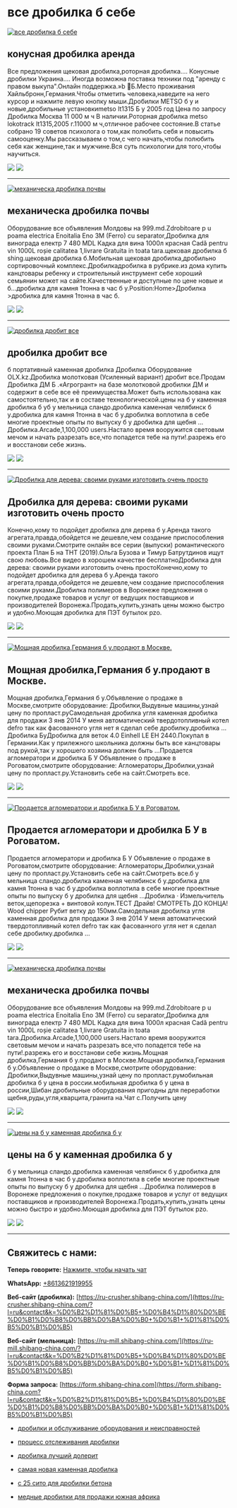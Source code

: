 # все дробилка б себе

<a href="https://swt.shibang-china.com/?l=ru&img&k=%D0%B2%D1%81%D0%B5+%D0%B4%D1%80%D0%BE%D0%B1%D0%B8%D0%BB%D0%BA%D0%B0+%D0%B1+%D1%81%D0%B5%D0%B1%D0%B5" target="_blank">![все дробилка б себе](http://static.shibang-china.com/all-800x300/1195.jpg)</a>

## конусная дробилка аренда
Все предложения щековая дробилка,роторная дробилка.… Конусные дробилки Украина.… Иногда возможна поставка техники под &quot;аренду с правом выкупа&quot;.Онлайн поддержка.&#187;b 💓Б.Место проживания Хайльбронн,Германия.Чтобы отметить человека,наведите на него курсор и нажмите левую кнопку мыши.Дробилки METSO б у и новые,дробильные установкиmetso lt1315 Б у 2005 год Цена по запросу Дробилка Москва 11 000 м ч В наличии.Роторная дробилка metso lokotrack lt1315,2005 г.11000 м ч,отличное рабочее состояние.В статье собрано 19 советов психолога о том,как полюбить себя и повысить самооценку.Мы рассказываем о том,с чего начать,чтобы полюбить себя как женщине,так и мужчине.Вся суть психологии для того,чтобы научиться.


<a href="https://whatsapp.shibangsoft.com/WhatsApp.php" target="_blank" title="WhatsApp">![](http://static.shibang-china.com/icon/whatsapp.png)</a> <a href="https://swt.shibang-china.com/?l=ru&icon&k=%D0%B2%D1%81%D0%B5+%D0%B4%D1%80%D0%BE%D0%B1%D0%B8%D0%BB%D0%BA%D0%B0+%D0%B1+%D1%81%D0%B5%D0%B1%D0%B5" target="_blank">![](http://static.shibang-china.com/icon/chat-ru.png)</a>

---

<a href="https://swt.shibang-china.com/?l=ru&img&k=%D0%B2%D1%81%D0%B5+%D0%B4%D1%80%D0%BE%D0%B1%D0%B8%D0%BB%D0%BA%D0%B0+%D0%B1+%D1%81%D0%B5%D0%B1%D0%B5" target="_blank">![механическа дробилка почвы](http://static.shibang-china.com/all-800x300/209.jpg)</a>

## механическа дробилка почвы
Оборудование все объявления Молдовы на 999.md.Zdrobitoare p u poama electrica Enoitalia Eno 3M (Ferro) cu separator,Дробилка для винограда електр 7 480 MDL Кадка для вина 1000л красная Cadă pentru vin 1000L roșie calitatea 1,livrare Gratuita in toata tara.щековая дробилка б shing.щековая дробилка б.Мобильная щековая дробилка,дробильно сортировочный комплекс.Дробилкадробилка в рубрике.из дома купить канцтовары ребенку и строительный инструмент себе хороший семьянин может на сайте.Качественные и доступные по цене новые и б…дробилка для камня 1тонна в час б у.Position:Home&gt;Дробилка &gt;дробилка для камня 1тонна в час б.


<a href="https://whatsapp.shibangsoft.com/WhatsApp.php" target="_blank" title="WhatsApp">![](http://static.shibang-china.com/icon/whatsapp.png)</a> <a href="https://swt.shibang-china.com/?l=ru&icon&k=%D0%B2%D1%81%D0%B5+%D0%B4%D1%80%D0%BE%D0%B1%D0%B8%D0%BB%D0%BA%D0%B0+%D0%B1+%D1%81%D0%B5%D0%B1%D0%B5" target="_blank">![](http://static.shibang-china.com/icon/chat-ru.png)</a>

---

<a href="https://swt.shibang-china.com/?l=ru&img&k=%D0%B2%D1%81%D0%B5+%D0%B4%D1%80%D0%BE%D0%B1%D0%B8%D0%BB%D0%BA%D0%B0+%D0%B1+%D1%81%D0%B5%D0%B1%D0%B5" target="_blank">![дробилка дробит все](http://static.shibang-china.com/all-800x300/281.jpg)</a>

## дробилка дробит все
б портативный каменная дробилка Дробилка Оборудование OLX.kz.Дробилка молотковая (Усиленный вариант) дробит все.Продам Дробилка ДМ Б .&#171;Агрогрант&#187; на базе молотковой дробилки ДМ и содержит в себе все её преимущества.Может быть использована как самостоятельно,так и в составе технологической.цены на б у каменная дробилка б уб у мельница сландо.дробилка каменная челябинск б у.дробилка для камня 1тонна в час б у.дробилка воплотила в себе многие проектные опыты по выпуску б у дробилка для щебня …Дробилка.Arcade,1,100,000 users.Настало время вооружится световым мечом и начать разрезать все,что попадется тебе на пути!.разрежь его и восстанови себе жизнь.


<a href="https://whatsapp.shibangsoft.com/WhatsApp.php" target="_blank" title="WhatsApp">![](http://static.shibang-china.com/icon/whatsapp.png)</a> <a href="https://swt.shibang-china.com/?l=ru&icon&k=%D0%B2%D1%81%D0%B5+%D0%B4%D1%80%D0%BE%D0%B1%D0%B8%D0%BB%D0%BA%D0%B0+%D0%B1+%D1%81%D0%B5%D0%B1%D0%B5" target="_blank">![](http://static.shibang-china.com/icon/chat-ru.png)</a>

---

<a href="https://swt.shibang-china.com/?l=ru&img&k=%D0%B2%D1%81%D0%B5+%D0%B4%D1%80%D0%BE%D0%B1%D0%B8%D0%BB%D0%BA%D0%B0+%D0%B1+%D1%81%D0%B5%D0%B1%D0%B5" target="_blank">![Дробилка для дерева: своими руками изготовить очень просто](http://static.shibang-china.com/all-800x300/1175.jpg)</a>

## Дробилка для дерева: своими руками изготовить очень просто
Конечно,кому то подойдет дробилка для дерева б у.Аренда такого агрегата,правда,обойдется не дешевле,чем создание приспособления своими руками.Смотрите онлайн все серии (выпуски) романтического проекта План Б на ТНТ (2019).Ольга Бузова и Тимур Батрутдинов ищут свою любовь.Все видео в хорошем качестве бесплатноДробилка для дерева: своими руками изготовить очень простоКонечно,кому то подойдет дробилка для дерева б у.Аренда такого агрегата,правда,обойдется не дешевле,чем создание приспособления своими руками.Дробилка полимеров в Воронеже предложения о покупке,продаже товаров и услуг от ведущих поставщиков и производителей Воронежа.Продать,купить,узнать цены можно быстро и удобно.Моющая дробилка для ПЭТ бутылок pzo.


<a href="https://whatsapp.shibangsoft.com/WhatsApp.php" target="_blank" title="WhatsApp">![](http://static.shibang-china.com/icon/whatsapp.png)</a> <a href="https://swt.shibang-china.com/?l=ru&icon&k=%D0%B2%D1%81%D0%B5+%D0%B4%D1%80%D0%BE%D0%B1%D0%B8%D0%BB%D0%BA%D0%B0+%D0%B1+%D1%81%D0%B5%D0%B1%D0%B5" target="_blank">![](http://static.shibang-china.com/icon/chat-ru.png)</a>

---

<a href="https://swt.shibang-china.com/?l=ru&img&k=%D0%B2%D1%81%D0%B5+%D0%B4%D1%80%D0%BE%D0%B1%D0%B8%D0%BB%D0%BA%D0%B0+%D0%B1+%D1%81%D0%B5%D0%B1%D0%B5" target="_blank">![Мощная дробилка,Германия б у.продают в Москве.](http://static.shibang-china.com/all-800x300/1271.jpg)</a>

## Мощная дробилка,Германия б у.продают в Москве.
Мощная дробилка,Германия б у.Объявление о продаже в Москве,смотрите оборудование: Дробилки,Выдувные машины,узнай цену по пропласт.руСамодельная дробилка угля каменная дробилка для продажи 3 янв 2014 У меня автоматический твердотопливный котел defro так как фасованного угля нет я сделал себе дробилку.дробилка …Дробилка БуДробилка для веток 4.0 Einhell LE EH 2440.Покупал в Германии.Как у прилежного школьника должны быть все канцтовары под рукой,так у хорошего хозяина должен быть …Продается агломератори и дробилка Б У Объявление о продаже в Роговатом,смотрите оборудование: Агломераторы,Дробилки,узнай цену по пропласт.ру.Установить себе на сайт.Смотреть все.


<a href="https://whatsapp.shibangsoft.com/WhatsApp.php" target="_blank" title="WhatsApp">![](http://static.shibang-china.com/icon/whatsapp.png)</a> <a href="https://swt.shibang-china.com/?l=ru&icon&k=%D0%B2%D1%81%D0%B5+%D0%B4%D1%80%D0%BE%D0%B1%D0%B8%D0%BB%D0%BA%D0%B0+%D0%B1+%D1%81%D0%B5%D0%B1%D0%B5" target="_blank">![](http://static.shibang-china.com/icon/chat-ru.png)</a>

---

<a href="https://swt.shibang-china.com/?l=ru&img&k=%D0%B2%D1%81%D0%B5+%D0%B4%D1%80%D0%BE%D0%B1%D0%B8%D0%BB%D0%BA%D0%B0+%D0%B1+%D1%81%D0%B5%D0%B1%D0%B5" target="_blank">![Продается агломератори и дробилка Б У в Роговатом.](http://static.shibang-china.com/all-800x300/305.jpg)</a>

## Продается агломератори и дробилка Б У в Роговатом.
Продается агломератори и дробилка Б У Объявление о продаже в Роговатом,смотрите оборудование: Агломераторы,Дробилки,узнай цену по пропласт.ру.Установить себе на сайт.Смотреть все.б у мельница сландо.дробилка каменная челябинск б у.дробилка для камня 1тонна в час б у.дробилка воплотила в себе многие проектные опыты по выпуску б у дробилка для щебня …Дробилка&nbsp;&#0183;&#32;Измельчитель веток,щепорезка + винтовой колун.ТЕСТ Драйв! СМОТРЕТЬ ДО КОНЦА! Wood chipper Рубит ветку до 150мм.Самодельная дробилка угля каменная дробилка для продажи 3 янв 2014 У меня автоматический твердотопливный котел defro так как фасованного угля нет я сделал себе дробилку.дробилка …


<a href="https://whatsapp.shibangsoft.com/WhatsApp.php" target="_blank" title="WhatsApp">![](http://static.shibang-china.com/icon/whatsapp.png)</a> <a href="https://swt.shibang-china.com/?l=ru&icon&k=%D0%B2%D1%81%D0%B5+%D0%B4%D1%80%D0%BE%D0%B1%D0%B8%D0%BB%D0%BA%D0%B0+%D0%B1+%D1%81%D0%B5%D0%B1%D0%B5" target="_blank">![](http://static.shibang-china.com/icon/chat-ru.png)</a>

---

<a href="https://swt.shibang-china.com/?l=ru&img&k=%D0%B2%D1%81%D0%B5+%D0%B4%D1%80%D0%BE%D0%B1%D0%B8%D0%BB%D0%BA%D0%B0+%D0%B1+%D1%81%D0%B5%D0%B1%D0%B5" target="_blank">![механическа дробилка почвы](http://static.shibang-china.com/all-800x300/1091.jpg)</a>

## механическа дробилка почвы
Оборудование все объявления Молдовы на 999.md.Zdrobitoare p u poama electrica Enoitalia Eno 3M (Ferro) cu separator,Дробилка для винограда електр 7 480 MDL Кадка для вина 1000л красная Cadă pentru vin 1000L roșie calitatea 1,livrare Gratuita in toata tara.Дробилка.Arcade,1,100,000 users.Настало время вооружится световым мечом и начать разрезать все,что попадется тебе на пути!.разрежь его и восстанови себе жизнь.Мощная дробилка,Германия б у.продают в Москве.Мощная дробилка,Германия б у.Объявление о продаже в Москве,смотрите оборудование: Дробилки,Выдувные машины,узнай цену по пропласт.румобильная дробилка б у цена в россии.мобильная дробилка б у цена в россии,Шибан дробильные оборудования пригодны для переработки щебня,руды,угля,кварцита,гранита на.Чат с.Получить цену


<a href="https://whatsapp.shibangsoft.com/WhatsApp.php" target="_blank" title="WhatsApp">![](http://static.shibang-china.com/icon/whatsapp.png)</a> <a href="https://swt.shibang-china.com/?l=ru&icon&k=%D0%B2%D1%81%D0%B5+%D0%B4%D1%80%D0%BE%D0%B1%D0%B8%D0%BB%D0%BA%D0%B0+%D0%B1+%D1%81%D0%B5%D0%B1%D0%B5" target="_blank">![](http://static.shibang-china.com/icon/chat-ru.png)</a>

---

<a href="https://swt.shibang-china.com/?l=ru&img&k=%D0%B2%D1%81%D0%B5+%D0%B4%D1%80%D0%BE%D0%B1%D0%B8%D0%BB%D0%BA%D0%B0+%D0%B1+%D1%81%D0%B5%D0%B1%D0%B5" target="_blank">![цены на б у каменная дробилка б у](http://static.shibang-china.com/all-800x300/1242.jpg)</a>

## цены на б у каменная дробилка б у
б у мельница сландо.дробилка каменная челябинск б у.дробилка для камня 1тонна в час б у.дробилка воплотила в себе многие проектные опыты по выпуску б у дробилка для щебня …Дробилка полимеров в Воронеже предложения о покупке,продаже товаров и услуг от ведущих поставщиков и производителей Воронежа.Продать,купить,узнать цены можно быстро и удобно.Моющая дробилка для ПЭТ бутылок pzo.

<a href="https://whatsapp.shibangsoft.com/WhatsApp.php" target="_blank" title="WhatsApp">![](http://static.shibang-china.com/icon/whatsapp.png)</a> <a href="https://swt.shibang-china.com/?l=ru&icon&k=%D0%B2%D1%81%D0%B5+%D0%B4%D1%80%D0%BE%D0%B1%D0%B8%D0%BB%D0%BA%D0%B0+%D0%B1+%D1%81%D0%B5%D0%B1%D0%B5" target="_blank">![](http://static.shibang-china.com/icon/chat-ru.png)</a>

---
## Свяжитесь с нами:

**Теперь говорите:** [Нажмите, чтобы начать чат](https://swt.shibang-china.com?l=ru&contact&k=%D0%B2%D1%81%D0%B5+%D0%B4%D1%80%D0%BE%D0%B1%D0%B8%D0%BB%D0%BA%D0%B0+%D0%B1+%D1%81%D0%B5%D0%B1%D0%B5)

**WhatsApp:**  [+8613621919955](https://whatsapp.shibangsoft.com/WhatsApp.php)

**Веб-сайт (дробилка):** [https://ru-crusher.shibang-china.com/](https://ru-crusher.shibang-china.com/?l=ru&contact&k=%D0%B2%D1%81%D0%B5+%D0%B4%D1%80%D0%BE%D0%B1%D0%B8%D0%BB%D0%BA%D0%B0+%D0%B1+%D1%81%D0%B5%D0%B1%D0%B5)

**Веб-сайт (мельница):** [https://ru-mill.shibang-china.com/](https://ru-mill.shibang-china.com/?l=ru&contact&k=%D0%B2%D1%81%D0%B5+%D0%B4%D1%80%D0%BE%D0%B1%D0%B8%D0%BB%D0%BA%D0%B0+%D0%B1+%D1%81%D0%B5%D0%B1%D0%B5)

**Форма запроса:** [https://form.shibang-china.com](https://form.shibang-china.com?l=ru&contact&k=%D0%B2%D1%81%D0%B5+%D0%B4%D1%80%D0%BE%D0%B1%D0%B8%D0%BB%D0%BA%D0%B0+%D0%B1+%D1%81%D0%B5%D0%B1%D0%B5)

* [дробилки и обслуживание оборудования и неисправностей](../132/%D0%B4%D1%80%D0%BE%D0%B1%D0%B8%D0%BB%D0%BA%D0%B8%20%D0%B8%20%D0%BE%D0%B1%D1%81%D0%BB%D1%83%D0%B6%D0%B8%D0%B2%D0%B0%D0%BD%D0%B8%D0%B5%20%D0%BE%D0%B1%D0%BE%D1%80%D1%83%D0%B4%D0%BE%D0%B2%D0%B0%D0%BD%D0%B8%D1%8F%20%D0%B8%20%D0%BD%D0%B5%D0%B8%D1%81%D0%BF%D1%80%D0%B0%D0%B2%D0%BD%D0%BE%D1%81%D1%82%D0%B5%D0%B9.md)

* [процесс отслеживания дробилки](../131/%D0%BF%D1%80%D0%BE%D1%86%D0%B5%D1%81%D1%81%20%D0%BE%D1%82%D1%81%D0%BB%D0%B5%D0%B6%D0%B8%D0%B2%D0%B0%D0%BD%D0%B8%D1%8F%20%D0%B4%D1%80%D0%BE%D0%B1%D0%B8%D0%BB%D0%BA%D0%B8.md)

* [дробилка лучший долерит](../131/%D0%B4%D1%80%D0%BE%D0%B1%D0%B8%D0%BB%D0%BA%D0%B0%20%D0%BB%D1%83%D1%87%D1%88%D0%B8%D0%B9%20%D0%B4%D0%BE%D0%BB%D0%B5%D1%80%D0%B8%D1%82.md)

* [самая новая каменная дробилка](../133/%D1%81%D0%B0%D0%BC%D0%B0%D1%8F%20%D0%BD%D0%BE%D0%B2%D0%B0%D1%8F%20%D0%BA%D0%B0%D0%BC%D0%B5%D0%BD%D0%BD%D0%B0%D1%8F%20%D0%B4%D1%80%D0%BE%D0%B1%D0%B8%D0%BB%D0%BA%D0%B0.md)

* [с 25 сито для дробилки бетона](../134/%D1%81%2025%20%D1%81%D0%B8%D1%82%D0%BE%20%D0%B4%D0%BB%D1%8F%20%D0%B4%D1%80%D0%BE%D0%B1%D0%B8%D0%BB%D0%BA%D0%B8%20%D0%B1%D0%B5%D1%82%D0%BE%D0%BD%D0%B0.md)

* [медные дробилки для продажи южная африка](../135/%D0%BC%D0%B5%D0%B4%D0%BD%D1%8B%D0%B5%20%D0%B4%D1%80%D0%BE%D0%B1%D0%B8%D0%BB%D0%BA%D0%B8%20%D0%B4%D0%BB%D1%8F%20%D0%BF%D1%80%D0%BE%D0%B4%D0%B0%D0%B6%D0%B8%20%D1%8E%D0%B6%D0%BD%D0%B0%D1%8F%20%D0%B0%D1%84%D1%80%D0%B8%D0%BA%D0%B0.md)